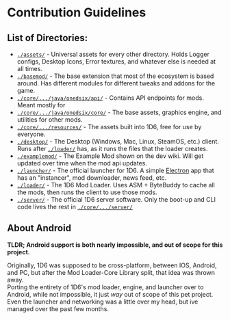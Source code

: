 # Contribution Guidelines

## List of Directories:

- [`./assets/`](assets) - Universal assets for every other directory. Holds Logger configs, Desktop Icons, Error textures, and whatever else is needed at all times.
- [`./basemod/`](basemod) - The base extension that most of the ecosystem is based around. Has different modules for different tweaks and addons for the game.
- [`./core/.../java/onedsix/api/`](core/src/main/java/onedsix/api) - Contains API endpoints for mods. Meant mostly for 
- [`./core/.../java/onedsix/core/`](core/src/main/java/onedsix/core) - The base assets, graphics engine, and utilities for other mods.
- [`./core/.../resources/`](core/src/main/resources) - The assets built into 1D6, free for use by everyone.
- [`./desktop/`](desktop) - The Desktop (Windows, Mac, Linux, SteamOS, etc.) client. Runs after [`./loader/`](loader) has, as it runs the files that the loader creates.
- [`./examplemod/`](examplemod) - The Example Mod shown on the dev wiki. Will get updated over time when the mod api updates.
- [`./launcher/`](launcher) - The official launcher for 1D6. A simple [Electron](https://www.electronjs.org/) app that has an "instancer", mod downloader, news feed, etc.
- [`./loader/`](loader) - The 1D6 Mod Loader. Uses ASM + ByteBuddy to cache all the mods, then runs the client to use those mods.
- [`./server/`](server) - The official 1D6 server software. Only the boot-up and CLI code lives the rest in [`./core/.../server/`](core/src/main/java/onedsix/core/server)

## About Android

**TLDR; Android support is both nearly impossible, and out of scope for this project.**

Originally, 1D6 was supposed to be cross-platform, between IOS, Android, and PC, but after the Mod Loader-Core Library split, that idea was thrown away.\
Porting the entirety of 1D6's mod loader, engine, and launcher over to Android, while not impossible, it just *way* out of scope of this pet project.\
Even the launcher and networking was a little over my head, but ive managed over the past few months.